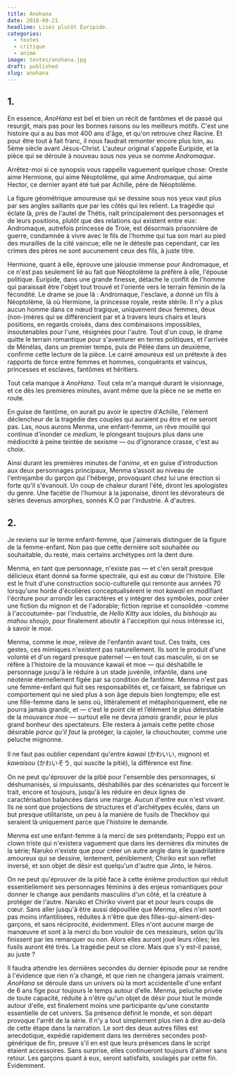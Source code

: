 ```yaml
---
title: Anohana
date: 2018-09-21
headline: Lisez plutôt Euripide.
categories:
  - textes
  - critique
  - anime
image: textes/anohana.jpg
draft: published
slug: anohana
---
```



## 1. 

En essence, *AnoHana* est bel et bien un récit de fantômes et de passé qui resurgit, mais pas pour les bonnes raisons ou les meilleurs motifs. C'est une histoire qui a au bas mot 400 ans d'âge, et qu'on retrouve chez Racine. Et pour être tout à fait franc, il nous faudrait remonter encore plus loin, au 5ème siècle avant Jésus-Christ. L'auteur original s'appelle Euripide, et la pièce qui se déroule à nouveau sous nos yeux se nomme *Andromaque*.

Arrêtez-moi si ce synopsis vous rappelle vaguement quelque chose: Oreste aime Hermione, qui aime Néoptolème, qui aime Andromaque, qui aime Hector, ce dernier ayant été tué par Achille, père de Néoptolème.

La figure géométrique amoureuse qui se dessine sous nos yeux vaut plus par ses angles saillants que par les côtés qui les relient. La tragédie qui éclate là, près de l'autel de Thétis, naît principalement des personnages et de leurs positions, plutôt que des relations qui existent entre eux: Andromaque, autrefois princesse de Troie, est désormais prisonnière de guerre, condamnée à vivre avec le fils de l'homme qui tua son mari au pied des murailles de la cité vaincue; elle ne le déteste pas cependant, car les crimes des pères ne sont aucunement ceux des fils, à juste titre.

Hermione, quant à elle, éprouve une jalousie immense pour Andromaque, et ce n'est pas seulement lié au fait que Néoptolème la préfère à elle, l'épouse politique. Euripide, dans une grande finesse, détache le conflit de l'homme qui paraissait être l'objet tout trouvé et l'oriente vers le terrain féminin de la fécondité. Le drame se joue là : Andromaque, l'esclave, a donné un fils à Néoptolème, là où Hermione, la princesse royale, reste stérile. Il n'y a plus aucun homme dans ce nœud tragique, uniquement deux femmes, deux (non-)mères qui se différencient par et à travers leurs chairs et leurs positions, en regards croisés, dans des combinaisons impossibles, insoutenables pour l'une, résignées pour l'autre. Tout d'un coup, le drame quitte le terrain romantique pour s'aventurer en terres politiques, et l'arrivée de Ménélas, dans un premier temps, puis de Pélée dans un deuxième, confirme cette lecture de la pièce. Le carré amoureux est un prétexte à des rapports de force entre femmes et hommes, conquérants et vaincus, princesses et esclaves, fantômes et héritiers.

Tout cela manque à *AnoHana*. Tout cela m'a manqué durant le visionnage, et ce dès les premières minutes, avant même que la pièce ne se mette en route.

En guise de fantôme, on aurait pu avoir le spectre d'Achille, l'élément déclencheur de la tragédie des couples qui auraient pu être et ne seront pas. Las, nous aurons Menma, une enfant-femme, un rêve mouillé qui continue d'inonder ce *medium*, le plongeant toujours plus dans une médiocrité à peine teintée de sexisme — ou d'ignorance crasse, c'est au choix.

Ainsi durant les premières minutes de l'*anime*, et en guise d'introduction aux deux personnages principaux, Menma s’assoit au niveau de l'entrejambe du garçon qui l'héberge, provoquant chez lui une érection si forte qu'il s'évanouit. Un coup de chaleur durant l'été, diront les apologistes du genre. Une facétie de l'humour à la japonaise, diront les dévorateurs de séries devenus amorphes, sonnés K.O par l'industrie. À d'autres.

## 2.

Je reviens sur le terme enfant-femme, que j'aimerais distinguer de la figure de la femme-enfant. Non pas que cette dernière soit souhaitée ou souhaitable, du reste, mais certains archétypes ont la dent dure.

Menma, en tant que personnage, n'existe pas — et c'en serait presque délicieux étant donné sa forme spectrale, qui est au cœur de l'histoire. Elle est le fruit d'une construction socio-culturelle qui remonte aux années 70 lorsqu'une horde d'écolières conceptualisèrent le mot _kawaii_ en modifiant l'écriture pour arrondir les caractères et y intégrer des symboles, pour créer une fiction du mignon et de l'adorable; fiction reprise et consolidée -comme à l'accoutumée- par l'industrie, de _Hello Kitty_ aux idoles, du _bishoujo_ au _mahou shoujo_, pour finalement aboutir à l'acception qui nous intéresse ici, à savoir le _moe_.

Menma, comme le _moe_, relève de l'enfantin avant tout. Ces traits, ces gestes, ces mimiques n'existent pas naturellement. Ils sont le produit d'une volonté et d'un regard presque paternel — en tout cas masculin, si on se réfère à l'histoire de la mouvance kawaii et moe — qui déshabille le personnage jusqu'à le réduire à un stade juvénile, infantile, dans une néoténie éternellement figée par sa condition de fantôme. Menma n'est pas une femme-enfant qui fuit ses responsabilités et, ce faisant, se fabrique un comportement qui ne sied plus à son âge depuis bien longtemps; elle est une fille-femme dans le sens où, littéralement et métaphoriquement, elle ne pourra jamais grandir, et — c'est le point clé et l’élément le plus détestable de la mouvance _moe_ — surtout elle ne devra _jamais_ grandir, pour le plus grand bonheur des spectateurs. Elle restera à jamais cette petite chose désirable _parce qu'il faut_ la protéger, la cajoler, la chouchouter, comme une peluche mignonne.

Il ne faut pas oublier cependant qu'entre _kawaii_ (かわいい, mignon) et _kawaisou_ (かわいそう, qui suscite la pitié), la différence est fine.

On ne peut qu'éprouver de la pitié pour l'ensemble des personnages, si déshumanisés, si impuissants, déshabillés par des scénaristes qui forcent le trait, encore et toujours, jusqu'à les réduire en deux lignes de caractérisation balancées dans une marge. Aucun d'entre eux n'est vivant. Ils ne sont que projections de structures et d'archétypes éculés, dans un but presque utilitariste, un peu à la manière de fusils de Theckhov qui seraient là uniquement parce que l'histoire le demande.

Menma est une enfant-femme à la merci de ses prétendants; Poppo est un clown triste qui n'existera vaguement que dans les dernières dix minutes de la série; Naruko n'existe que pour créer un autre angle dans le quadrilatère amoureux qui se dessine, lentement, péniblement; Chiriko est son reflet inversé, et son objet de désir est quelqu'un d'autre que Jinto, le héros.

On ne peut qu'éprouver de la pitié face à cette énième production qui réduit essentiellement ses personnages féminins à des enjeux romantiques pour donner le change aux pendants masculins d'un côté, et la créature à protéger de l'autre. Naruko et Chiriko vivent par et pour leurs coups de cœur. Sans aller jusqu'à être aussi dépouillée que Menma, elles n'en sont pas moins infantilisées, réduites à n'être que des filles-qui-aiment-des-garçons, et sans réciprocité, évidemment. Elles n'ont aucune marge de manœuvre et sont à la merci du bon vouloir de ces messieurs, selon qu'ils finissent par les remarquer ou non. Alors elles auront joué leurs rôles; les fusils auront été tirés. La tragédie peut se clore. Mais que s'y est-il passé, au juste ?

Il faudra attendre les dernières secondes du dernier épisode pour se rendre à l'évidence que rien n'a changé, et que rien ne changera jamais vraiment. *AnoHana* se déroule dans un univers où la mort accidentelle d'une enfant de 6 ans fige pour toujours le temps autour d'elle. Menma, peluche privée de toute capacité, réduite à n'être qu'un objet de désir pour tout le monde autour d'elle, est finalement moins une participante qu'une constante essentielle de cet univers. Sa présence définit le monde, et son départ provoque l'arrêt de la série. Il n'y a tout simplement plus rien à dire au-delà de cette étape dans la narration. Le sort des deux autres filles est anecdotique, expédié rapidement dans les dernières secondes post-générique de fin, preuve s'il en est que leurs présences dans le script étaient accessoires. Sans surprise, elles continueront toujours d'aimer sans retour. Les garçons quant à eux, seront satisfaits, soulagés par cette fin. Évidemment.
